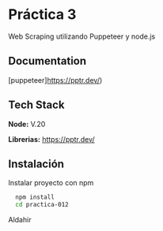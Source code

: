 
# Práctica 3

Web Scraping utilizando Puppeteer y node.js




## Documentation

[puppeteer]https://pptr.dev/)


## Tech Stack

**Node:** V.20

**Librerias:** https://pptr.dev/


## Instalación

Instalar proyecto con npm

```bash
  npm install
  cd practica-012
```



  Aldahir  